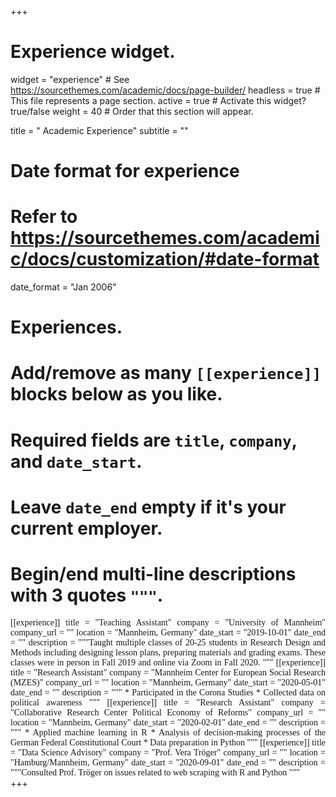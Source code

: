 +++
# Experience widget.
widget = "experience"  # See https://sourcethemes.com/academic/docs/page-builder/
headless = true  # This file represents a page section.
active = true  # Activate this widget? true/false
weight = 40  # Order that this section will appear.

title = " Academic Experience"
subtitle = ""

# Date format for experience
#   Refer to https://sourcethemes.com/academic/docs/customization/#date-format
date_format = "Jan 2006"

# Experiences.
#   Add/remove as many `[[experience]]` blocks below as you like.
#   Required fields are `title`, `company`, and `date_start`.
#   Leave `date_end` empty if it's your current employer.
#   Begin/end multi-line descriptions with 3 quotes `"""`.
<div style="text-align: justify;font-family:serif;">
[[experience]]
  title = "Teaching Assistant"
  company = "University of Mannheim"
  company_url = ""
  location = "Mannheim, Germany"
  date_start = "2019-10-01"
  date_end = ""
  description = """Taught multiple classes of 20-25 students in Research Design and Methods including designing lesson plans, preparing materials and grading exams. These classes were in person in Fall 2019 and online via Zoom in Fall 2020.
  """
 [[experience]]
  title = "Research Assistant"
  company = "Mannheim Center for European Social Research (MZES)"
  company_url = ""
  location = "Mannheim, Germany"
  date_start = "2020-05-01"
  date_end = ""
  description = """ 
  * Participated in the Corona Studies
  * Collected data on political awareness
  """
   [[experience]]
  title = "Research Assistant"
  company = "Collaborative Research Center Political Economy of Reforms"
  company_url = ""
  location = "Mannheim, Germany"
  date_start = "2020-02-01"
  date_end = ""
  description = """ 
  * Applied machine learning in R
  * Analysis of decision-making processes of the German Federal Constitutional Court
  * Data preparation in Python
  """
[[experience]]
  title = "Data Science Advisory"
  company = "Prof. Vera Tröger"
  company_url = ""
  location = "Hamburg/Mannheim, Germany"
  date_start = "2020-09-01"
  date_end = ""
  description = """Consulted Prof. Tröger on issues related to web scraping with R and Python 
  """
  </div>
+++
